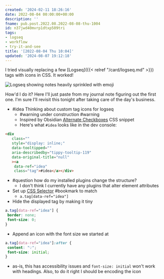 ```yaml
---
created: '2024-02-11 18:26:16'
date: 2022-08-04 00:00:00+00:00
description: ''
fname: pub.post.2022.08.2022-08-08-thu-1004
id: n37jwd40mvrp1dtxp509tri
tags:
- logseq
- workflow
- try-it-and-see
title: '[2022-08-04 Thu 10:04]'
updated: '2024-08-07 19:12:18'
---
```


I tried visually replacing a few [Logseq]({{< relref "/card/logseq.md" >}}) tags with icons in CSS. It worked!

![Logseq showing notes heavily sprinkled with emoji](assets/img/2022-08-04-logseq-icons.png "Three down, a few thousand to go")

<!--more-->

How'd I do it? Here I'll just paste from my journal note figuring out the first one. I'm sure I'll revisit this tonight after taking care of the day's business.

- #idea Thinking about custom tag icons for logseq
  - #warning under construction #warning
  - Inspired by Obsidian [Alternate Checkboxes](https://publish.obsidian.md/hub/02+-+Community+Expansions/02.05+All+Community+Expansions/CSS+Snippets/Alternate+Checkboxes+(SlRvb)) CSS snippet
  - Here's what `#idea` looks like in the dev console:

``` html
<div
   class=""
   style="display: inline;"
   data-tooltipped=""
   aria-describedby="tippy-tooltip-119"
   data-original-title="null"
   ><a
    data-ref="idea"
    class="tag">#idea</a></div>
```

- #question how do my installed plugins change the structure?
  - I don't think I currently have any plugins that alter element attributes
- Set up [CSS Selector](https://developer.mozilla.org/en-US/docs/Web/CSS/CSS_Selectors) #bookmark to match
  - `a.tag[data-ref="idea"]`
- Hide the displayed tag by making it tiny

``` css
a.tag[data-ref="idea"] {
 border: none;
 font-size: 0;
}
```

- Append an icon with the font size we started at

``` css
a.tag[data-ref="idea"]:after {
 content: "💡";
 font-size: initial;
}
```

- as-is, this has accessibility issues and `font-size: initial` won't work with headings. Also, to do it right I should be encoding the icon
